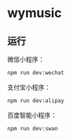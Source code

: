 # wymusic

## 运行

微信小程序：

```bash
npm run dev:wechat
```

支付宝小程序：

```bash
npm run dev:alipay
```

百度智能小程序：

```bash
npm run dev:swan
```
